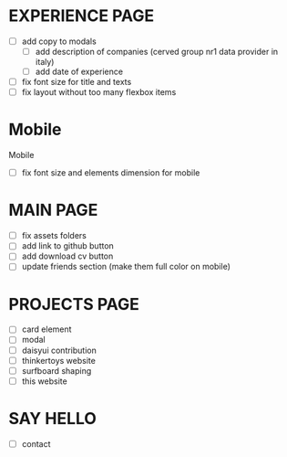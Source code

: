 # EXPERIENCE PAGE
- [ ] add copy to modals
    - [ ] add description of companies (cerved group nr1 data provider in italy)
    - [ ] add date of experience
- [ ] fix font size for title and texts
- [ ] fix layout without too many flexbox items

# Mobile

Mobile
- [ ] fix font size and elements dimension for mobile

# MAIN PAGE

- [ ] fix assets folders
- [ ] add link to github button
- [ ] add download cv button
- [ ] update friends section (make them full color on mobile)

# PROJECTS PAGE

- [ ] card element
- [ ] modal
- [ ] daisyui contribution
- [ ] thinkertoys website
- [ ] surfboard shaping
- [ ] this website

# SAY HELLO

- [ ] contact
